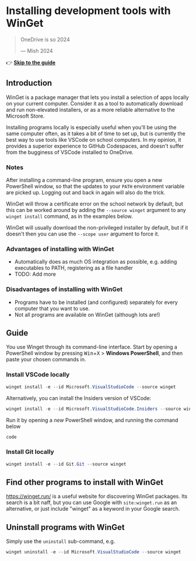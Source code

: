# Installing development tools with WinGet

<!-- > OneDrive is out, local installs are in -->

> OneDrive is so 2024
>
> &mdash; Mish 2024

👉 **[Skip to the guide](#guide)**

## Introduction

WinGet is a package manager that lets you install a selection of apps locally on your current computer. Consider it as a tool to automatically download and run non-elevated installers, or as a more reliable alternative to the Microsoft Store.

Installing programs locally is especially useful when you'll be using the same computer often, as it takes a bit of time to set up, but is currently the best way to use tools like VSCode on school computers. In my opinion, it provides a superior experience to GitHub Codespaces, and doesn't suffer from the bugginess of VSCode installed to OneDrive.

### Notes

After installing a command-line program, ensure you open a new PowerShell window, so that the updates to your `PATH` environment variable are picked up. Logging out and back in again will also do the trick.

WinGet will throw a certificate error on the school network by default, but this can be worked around by adding the `--source winget` argument to any `winget install` command, as in the examples below.

WinGet will usually download the non-privileged installer by default, but if it doesn't then you can use the `--scope user` argument to force it.

### Advantages of installing with WinGet

- Automatically does as much OS integration as possible, e.g. adding executables to PATH, registering as a file handler
- TODO: Add more

### Disadvantages of installing with WinGet

- Programs have to be installed (and configured) separately for every computer that you want to use.
- Not all programs are available on WinGet (although lots are!)

## Guide

You use Winget through its command-line interface. Start by opening a PowerShell window by pressing <kbd>Win</kbd>+<kbd>X</kbd> > **Windows PowerShell**, and then paste your chosen commands in.

### Install VSCode locally

```ps1
winget install -e --id Microsoft.VisualStudioCode --source winget
```

Alternatively, you can install the Insiders version of VSCode:

```ps1
winget install -e --id Microsoft.VisualStudioCode.Insiders --source winget
```

Run it by opening a _new_ PowerShell window, and running the command below

```ps1
code
```

### Install Git locally

```ps1
winget install -e --id Git.Git --source winget
```

## Find other programs to install with WinGet

<https://winget.run/> is a useful website for discovering WinGet packages. Its search is a bit naff, but you can use Google with `site:winget.run` as an alternative, or just include "winget" as a keyword in your Google search.

## Uninstall programs with WinGet

Simply use the `uninstall` sub-command, e.g.

```ps1
winget uninstall -e --id Microsoft.VisualStudioCode --source winget
```
